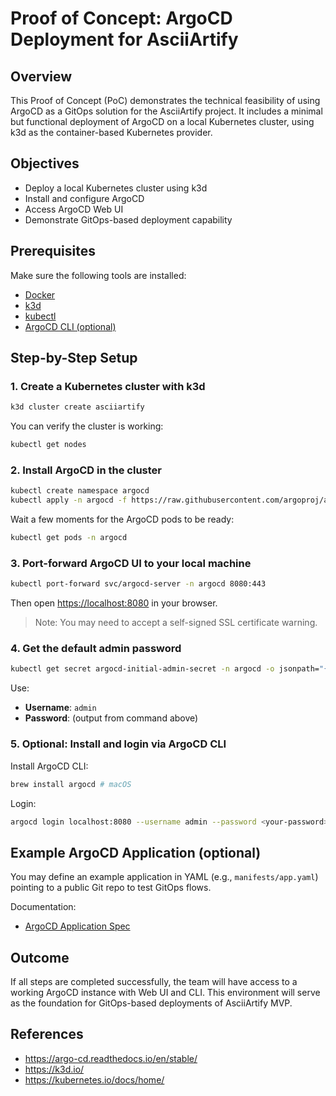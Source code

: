 # Proof of Concept: ArgoCD Deployment for AsciiArtify

## Overview

This Proof of Concept (PoC) demonstrates the technical feasibility of using ArgoCD as a GitOps solution for the AsciiArtify project. It includes a minimal but functional deployment of ArgoCD on a local Kubernetes cluster, using k3d as the container-based Kubernetes provider.

## Objectives

- Deploy a local Kubernetes cluster using k3d
- Install and configure ArgoCD
- Access ArgoCD Web UI
- Demonstrate GitOps-based deployment capability

## Prerequisites

Make sure the following tools are installed:

- [Docker](https://www.docker.com/)
- [k3d](https://k3d.io/)
- [kubectl](https://kubernetes.io/docs/tasks/tools/)
- [ArgoCD CLI (optional)](https://argo-cd.readthedocs.io/en/stable/cli_installation/)

## Step-by-Step Setup

### 1. Create a Kubernetes cluster with k3d

```bash
k3d cluster create asciiartify
```

You can verify the cluster is working:

```bash
kubectl get nodes
```

### 2. Install ArgoCD in the cluster

```bash
kubectl create namespace argocd
kubectl apply -n argocd -f https://raw.githubusercontent.com/argoproj/argo-cd/stable/manifests/install.yaml
```

Wait a few moments for the ArgoCD pods to be ready:

```bash
kubectl get pods -n argocd
```

### 3. Port-forward ArgoCD UI to your local machine

```bash
kubectl port-forward svc/argocd-server -n argocd 8080:443
```

Then open [https://localhost:8080](https://localhost:8080) in your browser.

> Note: You may need to accept a self-signed SSL certificate warning.

### 4. Get the default admin password

```bash
kubectl get secret argocd-initial-admin-secret -n argocd -o jsonpath="{.data.password}" | base64 -d
```

Use:
- **Username**: `admin`
- **Password**: (output from command above)

### 5. Optional: Install and login via ArgoCD CLI

Install ArgoCD CLI:

```bash
brew install argocd # macOS
```

Login:

```bash
argocd login localhost:8080 --username admin --password <your-password> --insecure
```

## Example ArgoCD Application (optional)

You may define an example application in YAML (e.g., `manifests/app.yaml`) pointing to a public Git repo to test GitOps flows.

Documentation:
- [ArgoCD Application Spec](https://argo-cd.readthedocs.io/en/stable/operator-manual/declarative-setup/)

## Outcome

If all steps are completed successfully, the team will have access to a working ArgoCD instance with Web UI and CLI. This environment will serve as the foundation for GitOps-based deployments of AsciiArtify MVP.

## References

- https://argo-cd.readthedocs.io/en/stable/
- https://k3d.io/
- https://kubernetes.io/docs/home/
